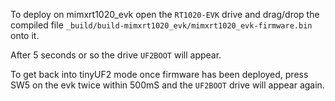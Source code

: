 To deploy on mimxrt1020_evk open the `RT1020-EVK` drive and drag/drop the compiled file `_build/build-mimxrt1020_evk/mimxrt1020_evk-firmware.bin` onto it.

After 5 seconds or so the drive `UF2BOOT` will appear.

To get back into tinyUF2 mode once firmware has been deployed, press SW5 on the evk twice within 500mS and the `UF2BOOT` drive will appear again.
